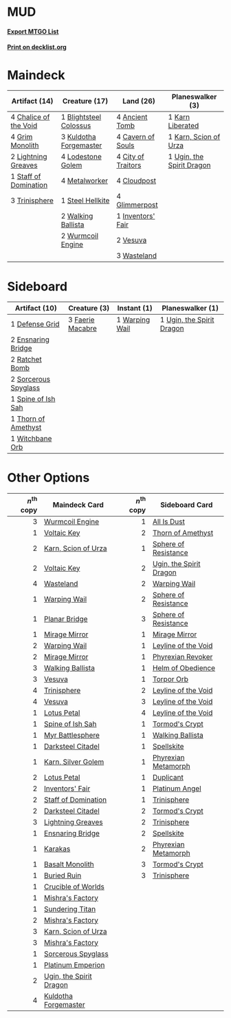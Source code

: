 # MUD

#### [Export MTGO List](../collection/MUD/MUD.txt)
#### [Print on decklist.org](http://decklist.org/?deckmain=4%09Ancient%20Tomb%0A1%09Blightsteel%20Colossus%0A4%09Cavern%20of%20Souls%0A4%09Chalice%20of%20the%20Void%0A4%09City%20of%20Traitors%0A4%09Cloudpost%0A4%09Glimmerpost%0A4%09Grim%20Monolith%0A1%09Inventors'%20Fair%0A1%09Karn%20Liberated%0A1%09Karn,%20Scion%20of%20Urza%0A3%09Kuldotha%20Forgemaster%0A2%09Lightning%20Greaves%0A4%09Lodestone%20Golem%0A4%09Metalworker%0A1%09Staff%20of%20Domination%0A1%09Steel%20Hellkite%0A3%09Trinisphere%0A1%09Ugin,%20the%20Spirit%20Dragon%0A2%09Vesuva%0A2%09Walking%20Ballista%0A3%09Wasteland%0A2%09Wurmcoil%20Engine&deckside=1%09Defense%20Grid%0A2%09Ensnaring%20Bridge%0A3%09Faerie%20Macabre%0A2%09Ratchet%20Bomb%0A2%09Sorcerous%20Spyglass%0A1%09Spine%20of%20Ish%20Sah%0A1%09Thorn%20of%20Amethyst%0A1%09Ugin,%20the%20Spirit%20Dragon%0A1%09Warping%20Wail%0A1%09Witchbane%20Orb)
# Maindeck

|                                         Artifact (14)                                          |                                          Creature (17)                                          |                                         Land (26)                                          |                                          Planeswalker (3)                                          |
|------------------------------------------------------------------------------------------------|-------------------------------------------------------------------------------------------------|--------------------------------------------------------------------------------------------|----------------------------------------------------------------------------------------------------|
|4 [Chalice of the Void](http://gatherer.wizards.com/Pages/Card/Details.aspx?multiverseid=442211)|1 [Blightsteel Colossus](http://gatherer.wizards.com/Pages/Card/Details.aspx?multiverseid=221563)|4 [Ancient Tomb](http://gatherer.wizards.com/Pages/Card/Details.aspx?multiverseid=409567)   |1 [Karn Liberated](http://gatherer.wizards.com/Pages/Card/Details.aspx?multiverseid=397828)         |
|4 [Grim Monolith](http://gatherer.wizards.com/Pages/Card/Details.aspx?multiverseid=12626)       |3 [Kuldotha Forgemaster](http://gatherer.wizards.com/Pages/Card/Details.aspx?multiverseid=215098)|4 [Cavern of Souls](http://gatherer.wizards.com/Pages/Card/Details.aspx?multiverseid=278058)|1 [Karn, Scion of Urza](http://gatherer.wizards.com/Pages/Card/Details.aspx?multiverseid=442889)    |
|2 [Lightning Greaves](http://gatherer.wizards.com/Pages/Card/Details.aspx?multiverseid=220528)  |4 [Lodestone Golem](http://gatherer.wizards.com/Pages/Card/Details.aspx?multiverseid=220536)     |4 [City of Traitors](http://gatherer.wizards.com/Pages/Card/Details.aspx?multiverseid=6168) |1 [Ugin, the Spirit Dragon](http://gatherer.wizards.com/Pages/Card/Details.aspx?multiverseid=391948)|
|1 [Staff of Domination](http://gatherer.wizards.com/Pages/Card/Details.aspx?multiverseid=50162) |4 [Metalworker](http://gatherer.wizards.com/Pages/Card/Details.aspx?multiverseid=15246)          |4 [Cloudpost](http://gatherer.wizards.com/Pages/Card/Details.aspx?multiverseid=49050)       |                                                                                                    |
|3 [Trinisphere](http://gatherer.wizards.com/Pages/Card/Details.aspx?multiverseid=43545)         |1 [Steel Hellkite](http://gatherer.wizards.com/Pages/Card/Details.aspx?multiverseid=389693)      |4 [Glimmerpost](http://gatherer.wizards.com/Pages/Card/Details.aspx?multiverseid=209043)    |                                                                                                    |
|                                                                                                |2 [Walking Ballista](http://gatherer.wizards.com/Pages/Card/Details.aspx?multiverseid=423848)    |1 [Inventors' Fair](http://gatherer.wizards.com/Pages/Card/Details.aspx?multiverseid=417820)|                                                                                                    |
|                                                                                                |2 [Wurmcoil Engine](http://gatherer.wizards.com/Pages/Card/Details.aspx?multiverseid=389756)     |2 [Vesuva](http://gatherer.wizards.com/Pages/Card/Details.aspx?multiverseid=113543)         |                                                                                                    |
|                                                                                                |                                                                                                 |3 [Wasteland](http://gatherer.wizards.com/Pages/Card/Details.aspx?multiverseid=413790)      |                                                                                                    |


# Sideboard

|                                         Artifact (10)                                         |                                       Creature (3)                                        |                                       Instant (1)                                       |                                          Planeswalker (1)                                          |
|-----------------------------------------------------------------------------------------------|-------------------------------------------------------------------------------------------|-----------------------------------------------------------------------------------------|----------------------------------------------------------------------------------------------------|
|1 [Defense Grid](http://gatherer.wizards.com/Pages/Card/Details.aspx?multiverseid=45481)       |3 [Faerie Macabre](http://gatherer.wizards.com/Pages/Card/Details.aspx?multiverseid=201822)|1 [Warping Wail](http://gatherer.wizards.com/Pages/Card/Details.aspx?multiverseid=407522)|1 [Ugin, the Spirit Dragon](http://gatherer.wizards.com/Pages/Card/Details.aspx?multiverseid=391948)|
|2 [Ensnaring Bridge](http://gatherer.wizards.com/Pages/Card/Details.aspx?multiverseid=15866)   |                                                                                           |                                                                                         |                                                                                                    |
|2 [Ratchet Bomb](http://gatherer.wizards.com/Pages/Card/Details.aspx?multiverseid=370623)      |                                                                                           |                                                                                         |                                                                                                    |
|2 [Sorcerous Spyglass](http://gatherer.wizards.com/Pages/Card/Details.aspx?multiverseid=435407)|                                                                                           |                                                                                         |                                                                                                    |
|1 [Spine of Ish Sah](http://gatherer.wizards.com/Pages/Card/Details.aspx?multiverseid=376514)  |                                                                                           |                                                                                         |                                                                                                    |
|1 [Thorn of Amethyst](http://gatherer.wizards.com/Pages/Card/Details.aspx?multiverseid=140166) |                                                                                           |                                                                                         |                                                                                                    |
|1 [Witchbane Orb](http://gatherer.wizards.com/Pages/Card/Details.aspx?multiverseid=233240)     |                                                                                           |                                                                                         |                                                                                                    |


# Other Options

|*n*<sup>th</sup> copy|                                          Maindeck Card                                           |*n*<sup>th</sup> copy|                                          Sideboard Card                                          |
|--------------------:|--------------------------------------------------------------------------------------------------|--------------------:|--------------------------------------------------------------------------------------------------|
|                    3|[Wurmcoil Engine](http://gatherer.wizards.com/Pages/Card/Details.aspx?multiverseid=389756)        |                    1|[All Is Dust](http://gatherer.wizards.com/Pages/Card/Details.aspx?multiverseid=397750)            |
|                    1|[Voltaic Key](http://gatherer.wizards.com/Pages/Card/Details.aspx?multiverseid=207889)            |                    2|[Thorn of Amethyst](http://gatherer.wizards.com/Pages/Card/Details.aspx?multiverseid=140166)      |
|                    2|[Karn, Scion of Urza](http://gatherer.wizards.com/Pages/Card/Details.aspx?multiverseid=442889)    |                    1|[Sphere of Resistance](http://gatherer.wizards.com/Pages/Card/Details.aspx?multiverseid=6160)     |
|                    2|[Voltaic Key](http://gatherer.wizards.com/Pages/Card/Details.aspx?multiverseid=207889)            |                    2|[Ugin, the Spirit Dragon](http://gatherer.wizards.com/Pages/Card/Details.aspx?multiverseid=391948)|
|                    4|[Wasteland](http://gatherer.wizards.com/Pages/Card/Details.aspx?multiverseid=413790)              |                    2|[Warping Wail](http://gatherer.wizards.com/Pages/Card/Details.aspx?multiverseid=407522)           |
|                    1|[Warping Wail](http://gatherer.wizards.com/Pages/Card/Details.aspx?multiverseid=407522)           |                    2|[Sphere of Resistance](http://gatherer.wizards.com/Pages/Card/Details.aspx?multiverseid=6160)     |
|                    1|[Planar Bridge](http://gatherer.wizards.com/Pages/Card/Details.aspx?multiverseid=423838)          |                    3|[Sphere of Resistance](http://gatherer.wizards.com/Pages/Card/Details.aspx?multiverseid=6160)     |
|                    1|[Mirage Mirror](http://gatherer.wizards.com/Pages/Card/Details.aspx?multiverseid=430854)          |                    1|[Mirage Mirror](http://gatherer.wizards.com/Pages/Card/Details.aspx?multiverseid=430854)          |
|                    2|[Warping Wail](http://gatherer.wizards.com/Pages/Card/Details.aspx?multiverseid=407522)           |                    1|[Leyline of the Void](http://gatherer.wizards.com/Pages/Card/Details.aspx?multiverseid=107682)    |
|                    2|[Mirage Mirror](http://gatherer.wizards.com/Pages/Card/Details.aspx?multiverseid=430854)          |                    1|[Phyrexian Revoker](http://gatherer.wizards.com/Pages/Card/Details.aspx?multiverseid=383343)      |
|                    3|[Walking Ballista](http://gatherer.wizards.com/Pages/Card/Details.aspx?multiverseid=423848)       |                    1|[Helm of Obedience](http://gatherer.wizards.com/Pages/Card/Details.aspx?multiverseid=3047)        |
|                    3|[Vesuva](http://gatherer.wizards.com/Pages/Card/Details.aspx?multiverseid=113543)                 |                    1|[Torpor Orb](http://gatherer.wizards.com/Pages/Card/Details.aspx?multiverseid=233069)             |
|                    4|[Trinisphere](http://gatherer.wizards.com/Pages/Card/Details.aspx?multiverseid=43545)             |                    2|[Leyline of the Void](http://gatherer.wizards.com/Pages/Card/Details.aspx?multiverseid=107682)    |
|                    4|[Vesuva](http://gatherer.wizards.com/Pages/Card/Details.aspx?multiverseid=113543)                 |                    3|[Leyline of the Void](http://gatherer.wizards.com/Pages/Card/Details.aspx?multiverseid=107682)    |
|                    1|[Lotus Petal](http://gatherer.wizards.com/Pages/Card/Details.aspx?multiverseid=420602)            |                    4|[Leyline of the Void](http://gatherer.wizards.com/Pages/Card/Details.aspx?multiverseid=107682)    |
|                    1|[Spine of Ish Sah](http://gatherer.wizards.com/Pages/Card/Details.aspx?multiverseid=376514)       |                    1|[Tormod's Crypt](http://gatherer.wizards.com/Pages/Card/Details.aspx?multiverseid=389723)         |
|                    1|[Myr Battlesphere](http://gatherer.wizards.com/Pages/Card/Details.aspx?multiverseid=376421)       |                    1|[Walking Ballista](http://gatherer.wizards.com/Pages/Card/Details.aspx?multiverseid=423848)       |
|                    1|[Darksteel Citadel](http://gatherer.wizards.com/Pages/Card/Details.aspx?multiverseid=389479)      |                    1|[Spellskite](http://gatherer.wizards.com/Pages/Card/Details.aspx?multiverseid=397743)             |
|                    1|[Karn, Silver Golem](http://gatherer.wizards.com/Pages/Card/Details.aspx?multiverseid=9847)       |                    1|[Phyrexian Metamorph](http://gatherer.wizards.com/Pages/Card/Details.aspx?multiverseid=214375)    |
|                    2|[Lotus Petal](http://gatherer.wizards.com/Pages/Card/Details.aspx?multiverseid=420602)            |                    1|[Duplicant](http://gatherer.wizards.com/Pages/Card/Details.aspx?multiverseid=220526)              |
|                    2|[Inventors' Fair](http://gatherer.wizards.com/Pages/Card/Details.aspx?multiverseid=417820)        |                    1|[Platinum Angel](http://gatherer.wizards.com/Pages/Card/Details.aspx?multiverseid=106537)         |
|                    2|[Staff of Domination](http://gatherer.wizards.com/Pages/Card/Details.aspx?multiverseid=50162)     |                    1|[Trinisphere](http://gatherer.wizards.com/Pages/Card/Details.aspx?multiverseid=43545)             |
|                    2|[Darksteel Citadel](http://gatherer.wizards.com/Pages/Card/Details.aspx?multiverseid=389479)      |                    2|[Tormod's Crypt](http://gatherer.wizards.com/Pages/Card/Details.aspx?multiverseid=389723)         |
|                    3|[Lightning Greaves](http://gatherer.wizards.com/Pages/Card/Details.aspx?multiverseid=220528)      |                    2|[Trinisphere](http://gatherer.wizards.com/Pages/Card/Details.aspx?multiverseid=43545)             |
|                    1|[Ensnaring Bridge](http://gatherer.wizards.com/Pages/Card/Details.aspx?multiverseid=15866)        |                    2|[Spellskite](http://gatherer.wizards.com/Pages/Card/Details.aspx?multiverseid=397743)             |
|                    1|[Karakas](http://gatherer.wizards.com/Pages/Card/Details.aspx?multiverseid=413782)                |                    2|[Phyrexian Metamorph](http://gatherer.wizards.com/Pages/Card/Details.aspx?multiverseid=214375)    |
|                    1|[Basalt Monolith](http://gatherer.wizards.com/Pages/Card/Details.aspx?multiverseid=599)           |                    3|[Tormod's Crypt](http://gatherer.wizards.com/Pages/Card/Details.aspx?multiverseid=389723)         |
|                    1|[Buried Ruin](http://gatherer.wizards.com/Pages/Card/Details.aspx?multiverseid=389453)            |                    3|[Trinisphere](http://gatherer.wizards.com/Pages/Card/Details.aspx?multiverseid=43545)             |
|                    1|[Crucible of Worlds](http://gatherer.wizards.com/Pages/Card/Details.aspx?multiverseid=129480)     |                     |                                                                                                  |
|                    1|[Mishra's Factory](http://gatherer.wizards.com/Pages/Card/Details.aspx?multiverseid=2387)         |                     |                                                                                                  |
|                    1|[Sundering Titan](http://gatherer.wizards.com/Pages/Card/Details.aspx?multiverseid=442222)        |                     |                                                                                                  |
|                    2|[Mishra's Factory](http://gatherer.wizards.com/Pages/Card/Details.aspx?multiverseid=2387)         |                     |                                                                                                  |
|                    3|[Karn, Scion of Urza](http://gatherer.wizards.com/Pages/Card/Details.aspx?multiverseid=442889)    |                     |                                                                                                  |
|                    3|[Mishra's Factory](http://gatherer.wizards.com/Pages/Card/Details.aspx?multiverseid=2387)         |                     |                                                                                                  |
|                    1|[Sorcerous Spyglass](http://gatherer.wizards.com/Pages/Card/Details.aspx?multiverseid=435407)     |                     |                                                                                                  |
|                    1|[Platinum Emperion](http://gatherer.wizards.com/Pages/Card/Details.aspx?multiverseid=457134)      |                     |                                                                                                  |
|                    2|[Ugin, the Spirit Dragon](http://gatherer.wizards.com/Pages/Card/Details.aspx?multiverseid=391948)|                     |                                                                                                  |
|                    4|[Kuldotha Forgemaster](http://gatherer.wizards.com/Pages/Card/Details.aspx?multiverseid=215098)   |                     |                                                                                                  |

